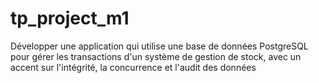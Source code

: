 # tp_project_m1
Développer une application qui utilise une base de données PostgreSQL pour gérer les transactions d'un système de gestion de stock, avec un accent sur l'intégrité, la concurrence et l'audit des données
